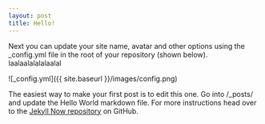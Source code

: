 ```yaml
---
layout: post
title: Hello!
---
```


Next you can update your site name, avatar and other options using the _config.yml file in the root of your repository (shown below). laalaalalalalaalal 

![_config.yml]({{ site.baseurl }}/images/config.png)

The easiest way to make your first post is to edit this one. Go into /_posts/ and update the Hello World markdown file. For more instructions head over to the [Jekyll Now repository](https://github.com/barryclark/jekyll-now) on GitHub.
